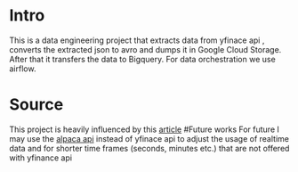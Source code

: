 # Intro
This is a data engineering project that extracts data from yfinace api , converts the extracted json to avro and dumps it in Google Cloud Storage. After that it transfers the data to Bigquery. For data orchestration we use airflow.
# Source
This project is heavily influenced by this [article](https://medium.com/@rivaldi52/build-stock-price-data-etl-pipeline-using-python-airflow-and-google-cloud-service-c9726d6ee83b)
#Future works
For future I may use the [alpaca api](https://alpaca.markets/data) instead of yfinace api to adjust the usage of realtime data and for shorter time frames (seconds, minutes etc.) that are  not offered with yfinance api
